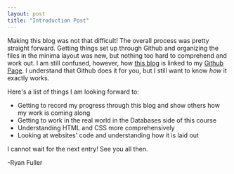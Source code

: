 ```yaml
---
layout: post
title: "Introduction Post"
---
```


Making this blog was not that difficult! The overall process was pretty straight forward. Getting things set up through Github and organizing the files in the minima layout was new, but nothing too hard to comprehend and work out. I am still confused, however, how [this blog](https://ryfuller03.github.io/blog) is linked to my [Github Page](https://ryfuller03.github.io). I understand that Github does it for you, but I still want to know *how* it exactly works.

Here's a list of things I am looking forward to:

- Getting to record my progress through this blog and show others how my work is coming along
- Getting to work in the real world in the Databases side of this course
- Understanding HTML and CSS more comprehensively
- Looking at websites' code and understanding how it is laid out

I cannot wait for the next entry! See you all then.

-Ryan Fuller